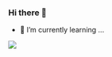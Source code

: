 ### Hi there 👋


- 🌱 I’m currently learning ...
<img src="https://img.shields.io/badge/Android-3DDC84?style=flat-square&logo=Github&logoColor=white"/>

